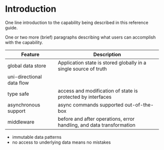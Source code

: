 # Introduction

One line introduction to the capability being described in this reference guide.

One or two more (brief) paragraphs describing what users can accomplish with the capability.

| Feature                   | Description                                                          |
| ------------------------- | -------------------------------------------------------------------- |
| global data store         | Application state is stored globally in a single source of truth     |
| uni-directional data flow |                                                                      |
| type safe                 | access and modification of state is protected by interfaces          |
| asynchronous support      | async commands supported out-of-the-box                              |
| middleware                | before and after operations, error handling, and data transformation |

-   immutable data patterns
-   no access to underlying data means no mistakes
